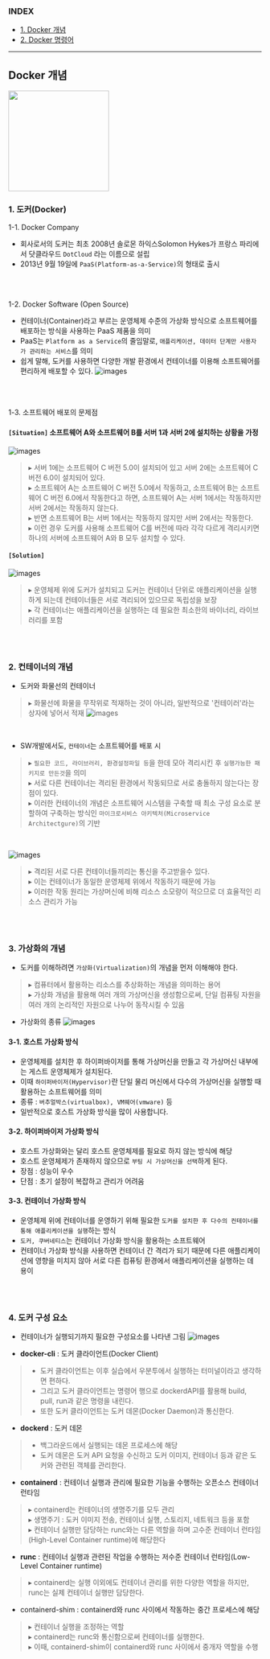 ### INDEX
- [1. Docker 개념         ][link-docker10]
- [2. Docker 명령어       ][link-docker20]

[link-docker10]: ./D10_Docker개념.md
[link-docker20]: ./D20_Docker명령어.md

---
## Docker 개념

<img src="./images/docker_01.jpg" width="200">

### 1. 도커(Docker)

1-1. Docker Company 
- 회사로서의 도커는 최초 2008년 솔로몬 하익스Solomon Hykes가 프랑스 파리에서 닷클라우드 `DotCloud` 라는 이름으로 설립
- 2013년 9월 19일에 `PaaS(Platform-as-a-Service)`의 형태로 출시
<br/>
<br/>

1-2. Docker Software (Open Source)
- 컨테이너(Container)라고 부르는 운영체제 수준의 가상화 방식으로 소프트웨어를 배포하는 방식을 사용하는 PaaS 제품을 의미
- PaaS는 `Platform as a Service`의 줄임말로,
`애플리케이션, 데이터 단계만 사용자가 관리하는 서비스`를 의미
- 쉽게 말해, 도커를 사용하면 다양한 개발 환경에서 컨테이너를 이용해 소프트웨어를 편리하게 배포할 수 있다. 
![images](./images/docker_02.jpg)
<br/>
<br/>

1-3. 소프트웨어 배포의 문제점
#### `[Situation]` 소프트웨어 A와 소프트웨어 B를 서버 1과 서버 2에 설치하는 상황을 가정
![images](./images/docker_03.jpg)
<br/>
> ▸ 서버 1에는 소프트웨어 C 버전 5.0이 설치되어 있고 서버 2에는 소프트웨어 C 버전 6.0이 설치되어 있다. <br/>
> ▸ 소프트웨어 A는 소프트웨어 C 버전 5.0에서 작동하고, 소프트웨어 B는 소프트웨어 C 버전 6.0에서 작동한다고 하면, 소프트웨어 A는 서버 1에서는 작동하지만 서버 2에서는 작동하지 않는다. <br/>
> ▸ 반면 소프트웨어 B는 서버 1에서는 작동하지 않지만 서버 2에서는 작동한다. <br/>
> ▸ 이런 경우 도커를 사용해 소프트웨어 C를 버전에 따라 각각 다르게 격리시키면 하나의 서버에 소프트웨어 A와 B 모두 설치할 수 있다.

#### `[Solution]`
![images](./images/docker_04.jpg)

> ▸ 운영체제 위에 도커가 설치되고 도커는 컨테이너 단위로 애플리케이션을 실행하게 되는데 컨테이너들은 서로 격리되어 있으므로 독립성을 보장 <br/>
> ▸ 각 컨테이너는 애플리케이션을 실행하는 데 필요한 최소한의 바이너리, 라이브러리를 포함
<br/> 
<br/>

### 2. 컨테이너의 개념
- 도커와 화물선의 컨테이너
> ▸ 화물선에 화물을 무작위로 적재하는 것이 아니라, 일반적으로 '컨테이러'라는 상자에 넣어서 적재
![images](./images/docker_05.jpg)
<br/>

- SW개발에서도, `컨테이너`는 소프트웨어를 배포 시
> ▸ `필요한 코드, 라이브러리, 환경설정파일 등`을 한데 모아 격리시킨 후 `실행가능한 패키지로 만든것`을 의미 <br/>
> ▸ 서로 다른 컨테이너는 격리된 환경에서 작동되므로 서로 충돌하지 않는다는 장점이 있다. <br/>
> ▸ 이러한 컨테이너의 개념은 소프트웨어 시스템을 구축할 때 최소 구성 요소로 분할하여 구축하는 방식인 `마이크로서비스 아키텍처(Microservice Architectgure)`의 기반 
<br/>

![images](./images/docker_06.jpg)
> ▸ 격리된 서로 다른 컨테이너들끼리는 통신을 주고받을수 있다. <br/>
> ▸ 이는 컨테이너가 동일한 운영체제 위에서 작동하기 때문에 가능 <br/>
> ▸ 이러한 작동 원리는 가상머신에 비해 리소스 소모량이 적으므로 더 효율적인 리소스 관리가 가능
<br/>
<br/>

### 3. 가상화의 개념
- 도커를 이해하려면 `가상화(Virtualization)`의 개념을 먼저 이해해야 한다. <br/>
> ▸ 컴퓨터에서 활용하는 리소스를 추상화하는 개념을 의미하는 용어 <br/>
> ▸ 가상화 개념을 활용해 여러 개의 가상머신을 생성함으로써, 단일 컴퓨팅 자원을 여러 개의 논리적인 자원으로 나누어 동작시킬 수 있음

- 가상화의 종류
![images](./images/docker_07.jpg)

#### 3-1. 호스트 가상화 방식
- 운영체제를 설치한 후 하이퍼바이저를 통해 가상머신을 만들고 각 가상머신 내부에는 게스트 운영체제가 설치된다.
- 이때 `하이퍼바이저(Hypervisor)`란 단일 물리 머신에서 다수의 가상머신을 실행할 때 활용하는 소프트웨어를 의미
- 종류 : `버추얼박스(virtualbox), VM웨어(vmware)` 등
- 일반적으로 호스트 가상화 방식을 많이 사용합니다.

#### 3-2. 하이퍼바이저 가상화 방식
- 호스트 가상화와는 달리 호스트 운영체제를 필요로 하지 않는 방식에 해당
- 호스트 운영체제가 존재하지 않으므로 `부팅 시 가상머신을 선택`하게 된다.
- 장점 : 성능이 우수
- 단점 : 초기 설정이 복잡하고 관리가 어려움

#### 3-3. 컨테이너 가상화 방식
- 운영체제 위에 컨테이너를 운영하기 위해 필요한 `도커를 설치한 후 다수의 컨테이너를 통해 애플리케이션을 실행`하는 방식
- `도커, 쿠버네티스`는 컨테이너 가상화 방식을 활용하는 소프트웨어
- 컨테이너 가상화 방식을 사용하면 컨테이너 간 격리가 되기 때문에 다른 애플리케이션에 영향을 미치지 않아 서로 다른 컴퓨팅 환경에서 애플리케이션을 실행하는 데 용이
<br/>
<br/>

### 4. 도커 구성 요소
- 컨테이너가 실행되기까지 필요한 구성요소를 나타낸 그림
![images](./images/docker_08.jpg)

- **docker-cli** : 도커 클라이언트(Docker Client)
> - 도커 클라이언트는 이후 실습에서 우분투에서 실행하는 터미널이라고 생각하면 편하다. 
> - 그리고 도커 클라이언트는 명령어 행으로 dockerdAPI를 활용해 build, pull, run과 같은 명령을 내린다. 
> - 또한 도커 클라이언트는 도커 데몬(Docker Daemon)과 통신한다.

- **dockerd** : 도커 데몬
> - 백그라운드에서 실행되는 데몬 프로세스에 해당
> - 도커 데몬은 도커 API 요청을 수신하고 도커 이미지, 컨테이너 등과 같은 도커와 관련된 객체를 관리한다.

- **containerd** : 컨테이너 실행과 관리에 필요한 기능을 수행하는 오픈소스 컨테이너 런타임 <br/>
> ▸ containerd는 컨테이너의 생명주기를 모두 관리 <br/>
> ▸ 생명주기 : 도커 이미지 전송, 컨테이너 실행, 스토리지, 네트워크 등을 포함 <br/>
> ▸ 컨테이너 실행만 담당하는 runc와는 다른 역할을 하며 고수준 컨테이너 런타임(High-Level Container runtime)에 해당한다

- **runc** : 컨테이너 실행과 관련된 작업을 수행하는 저수준 컨테이너 런타임(Low-Level Container runtime) <br/>
> ▸ containerd는 실행 이외에도 컨테이너 관리를 위한 다양한 역할을 하지만, runc는 실제 컨테이너 실행만 담당한다.

- containerd-shim : containerd와 runc 사이에서 작동하는 중간 프로세스에 해당 <br/>
> ▸ 컨테이너 실행을 조정하는 역할 <br/>
> ▸ containerd는 runc와 통신함으로써 컨테이너를 실행한다. <br/>
> ▸ 이때, containerd-shim이 containerd와 runc 사이에서 중개자 역할을 수행


